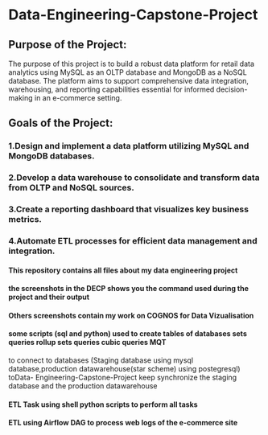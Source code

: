 # Data-Engineering-Capstone-Project

## Purpose of the Project:
The purpose of this project is to build a robust data platform for retail data analytics using MySQL as an OLTP database and MongoDB as a NoSQL database. The platform aims to support comprehensive data integration, warehousing, and reporting capabilities essential for informed decision-making in an e-commerce setting.

## Goals of the Project:
### 1.Design and implement a data platform utilizing MySQL and MongoDB databases.
### 2.Develop a data warehouse to consolidate and transform data from OLTP and NoSQL sources.
### 3.Create a reporting dashboard that visualizes key business metrics.
### 4.Automate ETL processes for efficient data management and integration.

 #### This repository contains all files about my data engineering project
 #### the screenshots in the DECP shows you the command used during the project and their output
 #### Others screenshots contain my work on COGNOS for Data Vizualisation
 #### some scripts (sql and python) used to create tables of databases sets queries rollup sets queries cubic queries MQT  
 to connect to databases (Staging database using mysql database,production datawarehouse(star scheme) using postegresql) toData-    Engineering-Capstone-Project keep synchronize the staging database and the production datawarehouse 
 #### ETL Task using shell python scripts to perform all tasks
 #### ETL using Airflow DAG to process web logs of the e-commerce site 

